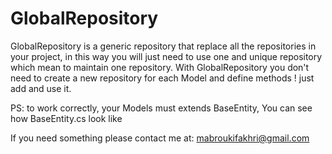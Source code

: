 # GlobalRepository

GlobalRepository is a generic repository that replace all the repositories in your project, in this way you will just need to use one and unique repository which mean to maintain one repository. With GlobalRepository you don't need to create a new repository for each Model and define methods ! just add and use it.

PS: to work correctly, your Models must extends BaseEntity, You can see how BaseEntity.cs look like

If you need something please contact me at: mabroukifakhri@gmail.com
